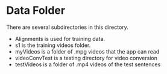 # Data Folder
There are several subdirectories in this directory. 
- Alignments is used for training data. 
- s1 is the training videos folder.
- myVideos is a folder of .mpg videos that the app can read
- videoConvTest is a testing directory for video conversion
- testVideos is a folder of .mp4 videos of the test sentences